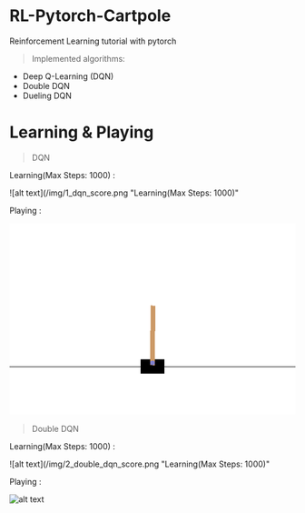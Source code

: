 # RL-Pytorch-Cartpole
Reinforcement Learning tutorial with pytorch

> Implemented algorithms:

* Deep Q-Learning (DQN)
* Double DQN
* Dueling DQN

# Learning & Playing

> DQN

Learning(Max Steps: 1000) :

![alt text](/img/1_dqn_score.png "Learning(Max Steps: 1000)"

Playing :

![alt text](/img/1_dqn_play.gif "Playing")

> Double DQN

Learning(Max Steps: 1000) :

![alt text](/img/2_double_dqn_score.png "Learning(Max Steps: 1000)"

Playing :

![alt text](/img/2_double_dqn_play.gif "Playing")
